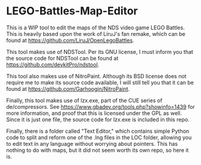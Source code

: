 # LEGO-Battles-Map-Editor
This is a WIP tool to edit the maps of the NDS video game LEGO Battles. This is heavily based upon the work of LiruJ's fan remake, which can be found at
https://github.com/LiruJ/OpenLegoBattles.

This tool makes use of NDSTool. Per its GNU license, I must inform you that the source code for NDSTool can be found at https://github.com/devkitPro/ndstool.

This tool also makes use of NitroPaint. Although its BSD license does not require me to make its source code available, I will still tell you that it can be
found at https://github.com/Garhoogin/NitroPaint.

Finally, this tool makes use of lzx.exe, part of the CUE series of de/compressors. See https://www.gbadev.org/tools.php?showinfo=1439 for more information,
and proof that this is licensed under the GPL as well. Since it is just one file, the source code for lzx.exe is included in this repo.

Finally, there is a folder called "Text Editor," which contains simple Python code to split and reform one of the .lng files in the LOC folder, allowing you
to edit text in any language without worrying about pointers. This has nothing to do with maps, but it did not seem worth its own repo, so here it is.
